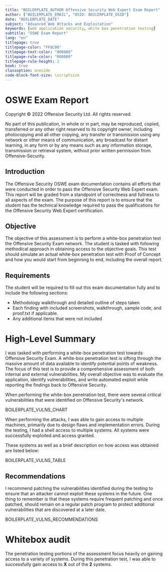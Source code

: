 ```yaml
---
title: "BOILERPLATE_AUTHOR Offensive Security Web Expert Exam Report"
author: ["BOILERPLATE_EMAIL", "OSID: BOILERPLATE_OSID"]
date: "BOILERPLATE_DATE"
subject: "Advanced Web Attacks and Exploitation"
keywords: [web application security, white box penetration testing]
subtitle: "OSWE Exam Report"
lang: "en"
titlepage: true
titlepage-color: "FF8C00"
titlepage-text-color: "000000"
titlepage-rule-color: "000000"
titlepage-rule-height: 2
book: true
classoption: oneside
code-block-font-size: \scriptsize
---
```

# OSWE Exam Report

Copyright © 2022 Offensive Security Ltd. All rights reserved.

No part of this publication, in whole or in part, may be reproduced, copied, transferred or any other right reserved to its copyright owner, including photocopying and all other copying, any transfer or transmission using any network or other means of communication, any broadcast for distant learning, in any form or by any means such as any information storage, transmission or retrieval system, without prior written permission from Offensive-Security.

## Introduction

The Offensive Security OSWE exam documentation contains all efforts that were conducted in
order to pass the Offensive Security Web Expert exam. This report will be graded from a
standpoint of correctness and fullness to all aspects of the exam. The purpose of this report is
to ensure that the student has the technical knowledge required to pass the qualifications for
the Offensive Security Web Expert certification.

## Objective

The objective of this assessment is to perform a white-box penetration test the Offensive Security Exam network.  The student is tasked with following methodical approach in obtaining access to the objective goals.  This test should simulate an actual white-box penetration test with Proof of Concept and how you would start from beginning to end, including the overall report.

## Requirements

The student will be required to fill out this exam documentation fully and to include the
following sections:

- Methodology walkthrough and detailed outline of steps taken
- Each finding with included screenshots, walkthrough, sample code, and proof.txt if
applicable.
- Any additional items that were not included

# High-Level Summary

I was tasked with performing a white-box penetration test towards Offensive Security Exam.  A white-box penetration test is sifting through the massive amount of data available to identify potential points of weakness.  The focus of this test is to provide a comprehensive assessment of both internal and external vulnerabilities.  My overall objective was to evaluate the application, identify vulnerabilities, and write automated exploit while reporting the findings back to Offensive Security.

When performing the white-box penetration test, there were several critical vulnerabilities that were identified on Offensive Security's network.  

BOILERPLATE_VULNS_CHART

When performing the attacks, I was able to gain access to multiple machines, primarily due to design flaws and implementation errors.  During the testing, I had a shell access to multiple systems.  All systems were successfully exploited and access granted.  

These systems as well as a brief description on how access was obtained are listed below:

BOILERPLATE_VULNS_TABLE

## Recommendations

I recommend patching the vulnerabilities identified during the testing to ensure that an attacker cannot exploit these systems in the future.  One thing to remember is that these systems require frequent patching and once patched, should remain on a regular patch program to protect additional vulnerabilities that are discovered at a later date.

BOILERPLATE_VULNS_RECOMMENDATIONS

# Whitebox audit

The penetration testing portions of the assessment focus heavily on gaining access to a variety of systems.  During this penetration test, I was able to successfully gain access to **X** out of the **2** systems.
